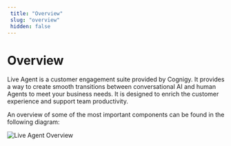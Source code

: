 ```yaml
---
 title: "Overview" 
 slug: "overview" 
 hidden: false 
---
```

# Overview

Live Agent is a customer engagement suite provided by Cognigy. It provides a way to create smooth transitions between conversational AI and human Agents to meet your business needs. It is designed to enrich the customer experience and support team productivity.

An overview of some of the most important components can be found in the following diagram:

<img src="{{config.site_url}}live-agent/images/LA-overview.png" alt="Live Agent Overview">
